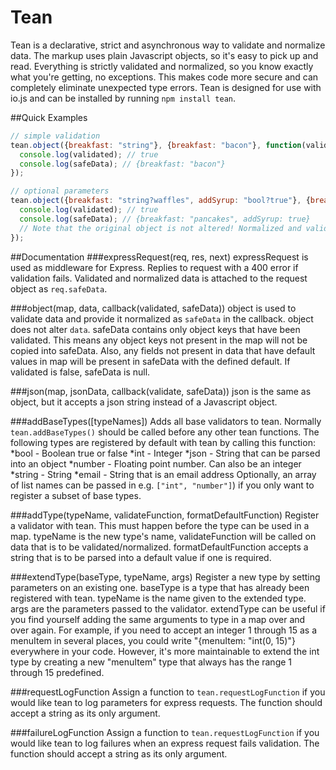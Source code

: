 # Tean
Tean is a declarative, strict and asynchronous way to validate and normalize data. The markup uses plain Javascript objects, so it's easy to pick up and read. Everything is strictly validated and normalized, so you know exactly what you're getting, no exceptions. This makes code more secure and can completely eliminate unexpected type errors. Tean is designed for use with io.js and can be installed by running `npm install tean`.

##Quick Examples
```javascript
// simple validation
tean.object({breakfast: "string"}, {breakfast: "bacon"}, function(validated, safeData) {
  console.log(validated); // true
  console.log(safeData); // {breakfast: "bacon"}
});

// optional parameters
tean.object({breakfast: "string?waffles", addSyrup: "bool?true"}, {breakfast: "pancakes"}, function(validated, safeData) {
  console.log(validated); // true
  console.log(safeData); // {breakfast: "pancakes", addSyrup: true}
  // Note that the original object is not altered! Normalized and validated data is passed into "safeData" in the callback
});
```

##Documentation
###expressRequest(req, res, next)
expressRequest is used as middleware for Express. Replies to request with a 400 error if validation fails. Validated and normalized data is attached to the request object as `req.safeData`.

###object(map, data, callback(validated, safeData))
object is used to validate data and provide it normalized as `safeData` in the callback. object does not alter `data`. safeData contains only object keys that have been validated. This means any object keys not present in the map will not be copied into safeData. Also, any fields not present in data that have default values in map will be present in safeData with the defined default. If validated is false, safeData is null.

###json(map, jsonData, callback(validate, safeData))
json is the same as object, but it accepts a json string instead of a Javascript object.

###addBaseTypes([typeNames])
Adds all base validators to tean. Normally `tean.addBaseTypes()` should be called before any other tean functions. The following types are registered by default with tean by calling this function:
*bool - Boolean true or false
*int - Integer
*json - String that can be parsed into an object
*number - Floating point number. Can also be an integer
*string - String
*email - String that is an email address
Optionally, an array of list names can be passed in e.g. `["int", "number"]`) if you only want to register a subset of base types.

###addType(typeName, validateFunction, formatDefaultFunction)
Register a validator with tean. This must happen before the type can be used in a map. typeName is the new type's name, validateFunction will be called  on data that is to be validated/normalized. formatDefaultFunction accepts a string that is to be parsed into a default value if one is required.

###extendType(baseType, typeName, args)
Register a new type by setting parameters on an existing one. baseType is a type that has already been registered with tean. typeName is the name given to the extended type. args are the parameters passed to the validator. extendType can be useful if you find yourself adding the same arguments to type in a map over and over again. For example, if you need to accept an integer 1 through 15 as a menuItem in several places, you could write "{menuItem: "int(0, 15)"} everywhere in your code. However, it's more maintainable to extend the int type by creating a new "menuItem" type that always has the range 1 through 15 predefined.

###requestLogFunction
Assign a function to `tean.requestLogFunction` if you would like tean to log parameters for express requests. The function should accept a string as its only argument.

###failureLogFunction
Assign a function to `tean.requestLogFunction` if you would like tean to log failures when an express request fails validation. The function should accept a string as its only argument.
